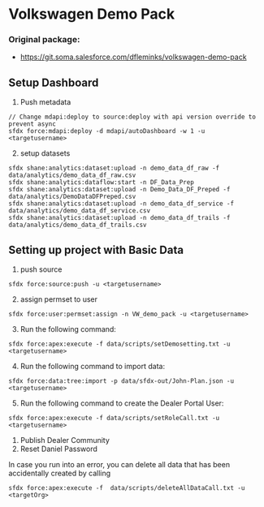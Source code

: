 # Volkswagen Demo Pack

### Original package:
- https://git.soma.salesforce.com/dfleminks/volkswagen-demo-pack


## Setup Dashboard

1. Push metadata
```
// Change mdapi:deploy to source:deploy with api version override to prevent async 
sfdx force:mdapi:deploy -d mdapi/autoDashboard -w 1 -u <targetusername>
```

2. setup datasets 

```
sfdx shane:analytics:dataset:upload -n demo_data_df_raw -f data/analytics/demo_data_df_raw.csv
sfdx shane:analytics:dataflow:start -n DF_Data_Prep
sfdx shane:analytics:dataset:upload -n Demo_Data_DF_Preped -f data/analytics/DemoDataDFPreped.csv
sfdx shane:analytics:dataset:upload -n demo_data_df_service -f data/analytics/demo_data_df_service.csv
sfdx shane:analytics:dataset:upload -n demo_data_df_trails -f data/analytics/demo_data_df_trails.csv

```

## Setting up project with Basic Data
1. push source
```
sfdx force:source:push -u <targetusername>
```
2. assign permset to user
```
sfdx force:user:permset:assign -n VW_demo_pack -u <targetusername>
```
3. Run the following command:
```
sfdx force:apex:execute -f data/scripts/setDemosetting.txt -u <targetusername>
```
4. Run the following command to import data:
```
sfdx force:data:tree:import -p data/sfdx-out/John-Plan.json -u <targetusername>
```
5. Run the following command to create the Dealer Portal User:
```
sfdx force:apex:execute -f data/scripts/setRoleCall.txt -u <targetusername>
```



1. Publish Dealer Community
2. Reset Daniel Password


In case you run into an error, you can delete all data that has been accidentally created by calling
```
sfdx force:apex:execute -f  data/scripts/deleteAllDataCall.txt -u <targetOrg>
```
